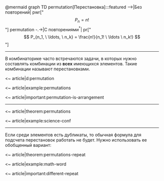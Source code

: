 @mermaid
    graph TD
        permutation[Перестановка]:::featured -->|Без повторений| pwr["$$ P_n = n! $$"]
        permutation -.->|С повторениями$^*$| pr["$$ P_{n_1, \ \ldots, \ n_k} = \frac{n!}{n_1! \ \ldots \ n_k!} $$"]

---

В комбинаторике часто встречаются задачи, в которых нужно составлять комбинации из **всех** имеющихся элементов.
Такие комбинации называют перестановками.

<~ article|d:permutation

<~ article|example:permutations

<~ article|important:permutation-is-arrangement

---

<~ article|theorem:permutations

<~ article|example:science-conf

---

Если среди элементов есть дубликаты, то обычная формула для подсчета перестановок работать не будет.
Нужно использовать ее обобщенный вариант:

<~ article|theorem:permutations-repeat

<~ article|example:math-word

<~ article|important:different-repeat